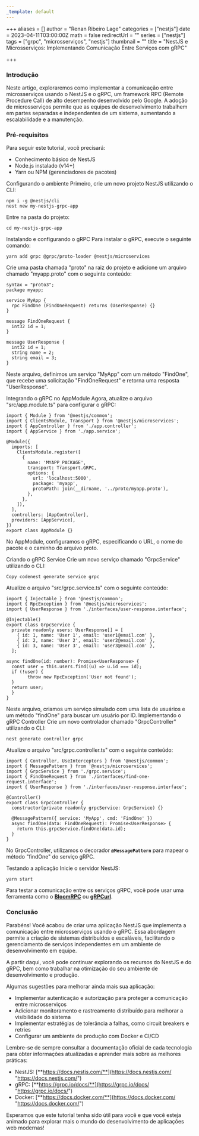 ```yaml
---
_template: default
---
```


+++
aliases = []
author = "Renan Ribeiro Lage"
categories = ["nestjs"]
date = 2023-04-11T03:00:00Z
math = false
redirectUrl = ""
series = ["nestjs"]
tags = ["grpc", "microsserviços", "nestjs"]
thumbnail = ""
title = "NestJS e Microsserviços: Implementando Comunicação Entre Serviços com gRPC"

+++
### Introdução 

Neste artigo, exploraremos como implementar a comunicação entre microsserviços usando o NestJS e o gRPC, um framework RPC (Remote Procedure Call) de alto desempenho desenvolvido pelo Google. A adoção de microsserviços permite que as equipes de desenvolvimento trabalhem em partes separadas e independentes de um sistema, aumentando a escalabilidade e a manutenção.

### Pré-requisitos 

Para seguir este tutorial, você precisará:

* Conhecimento básico de NestJS
* Node.js instalado (v14+)
* Yarn ou NPM (gerenciadores de pacotes)

Configurando o ambiente Primeiro, crie um novo projeto NestJS utilizando o CLI:

    npm i -g @nestjs/cli
    nest new my-nestjs-grpc-app
    

Entre na pasta do projeto:

    cd my-nestjs-grpc-app
    

Instalando e configurando o gRPC Para instalar o gRPC, execute o seguinte comando:

    yarn add grpc @grpc/proto-loader @nestjs/microservices
    

Crie uma pasta chamada "proto" na raiz do projeto e adicione um arquivo chamado "myapp.proto" com o seguinte conteúdo:

    syntax = "proto3";
    package myapp;
    
    service MyApp {
      rpc FindOne (FindOneRequest) returns (UserResponse) {}
    }
    
    message FindOneRequest {
      int32 id = 1;
    }
    
    message UserResponse {
      int32 id = 1;
      string name = 2;
      string email = 3;
    }
    

Neste arquivo, definimos um serviço "MyApp" com um método "FindOne", que recebe uma solicitação "FindOneRequest" e retorna uma resposta "UserResponse".

Integrando o gRPC no AppModule Agora, atualize o arquivo "src/app.module.ts" para configurar o gRPC:

    import { Module } from '@nestjs/common';
    import { ClientsModule, Transport } from '@nestjs/microservices';
    import { AppController } from './app.controller';
    import { AppService } from './app.service';
    
    @Module({
      imports: [
        ClientsModule.register([
          {
            name: 'MYAPP_PACKAGE',
            transport: Transport.GRPC,
            options: {
              url: 'localhost:5000',
              package: 'myapp',
              protoPath: join(__dirname, '../proto/myapp.proto'),
            },
          },
        ]),
      ],
      controllers: [AppController],
      providers: [AppService],
    })
    export class AppModule {}
    

No AppModule, configuramos o gRPC, especificando o URL, o nome do pacote e o caminho do arquivo proto.

Criando o gRPC Service Crie um novo serviço chamado "GrpcService" utilizando o CLI:

    Copy codenest generate service grpc
    

Atualize o arquivo "src/grpc.service.ts" com o seguinte conteúdo:

    import { Injectable } from '@nestjs/common';
    import { RpcException } from '@nestjs/microservices';
    import { UserResponse } from './interfaces/user-response.interface';
    
    @Injectable()
    export class GrpcService {
      private readonly users: UserResponse[] = [
        { id: 1, name: 'User 1', email: 'user1@email.com' },
        { id: 2, name: 'User 2', email: 'user2@email.com' },
      	{ id: 3, name: 'User 3', email: 'user3@email.com' },
      ];
    
    async findOne(id: number): Promise<UserResponse> {
      const user = this.users.find((u) => u.id === id);
      if (!user) {
      		throw new RpcException('User not found');
      }
      return user;
      }
    }

Neste arquivo, criamos um serviço simulado com uma lista de usuários e um método "findOne" para buscar um usuário por ID. Implementando o gRPC Controller Crie um novo controlador chamado "GrpcController" utilizando o CLI:

    nest generate controller grpc

Atualize o arquivo "src/grpc.controller.ts" com o seguinte conteúdo:

    import { Controller, UseInterceptors } from '@nestjs/common';
    import { MessagePattern } from '@nestjs/microservices';
    import { GrpcService } from './grpc.service';
    import { FindOneRequest } from './interfaces/find-one-request.interface';
    import { UserResponse } from './interfaces/user-response.interface';
    
    @Controller()
    export class GrpcController {
      constructor(private readonly grpcService: GrpcService) {}
    
      @MessagePattern({ service: 'MyApp', cmd: 'FindOne' })
      async findOne(data: FindOneRequest): Promise<UserResponse> {
        return this.grpcService.findOne(data.id);
      }
    }

No GrpcController, utilizamos o decorador **`@MessagePattern`** para mapear o método "findOne" do serviço gRPC.

Testando a aplicação Inicie o servidor NestJS:

    yarn start

Para testar a comunicação entre os serviços gRPC, você pode usar uma ferramenta como o [**BloomRPC**](https://github.com/uw-labs/bloomrpc) ou [**gRPCurl**](https://github.com/fullstorydev/grpcurl).

### Conclusão 

Parabéns! Você acabou de criar uma aplicação NestJS que implementa a comunicação entre microsserviços usando o gRPC. Essa abordagem permite a criação de sistemas distribuídos e escaláveis, facilitando o gerenciamento de serviços independentes em um ambiente de desenvolvimento em equipe.

A partir daqui, você pode continuar explorando os recursos do NestJS e do gRPC, bem como trabalhar na otimização do seu ambiente de desenvolvimento e produção.

Algumas sugestões para melhorar ainda mais sua aplicação:

* Implementar autenticação e autorização para proteger a comunicação entre microsserviços
* Adicionar monitoramento e rastreamento distribuído para melhorar a visibilidade do sistema
* Implementar estratégias de tolerância a falhas, como circuit breakers e retries
* Configurar um ambiente de produção com Docker e CI/CD

Lembre-se de sempre consultar a documentação oficial de cada tecnologia para obter informações atualizadas e aprender mais sobre as melhores práticas:

* NestJS: [**https://docs.nestjs.com/**](https://docs.nestjs.com/ "https://docs.nestjs.com/")
* gRPC: [**https://grpc.io/docs/**](https://grpc.io/docs/ "https://grpc.io/docs/")
* Docker: [**https://docs.docker.com/**](https://docs.docker.com/ "https://docs.docker.com/")

Esperamos que este tutorial tenha sido útil para você e que você esteja animado para explorar mais o mundo do desenvolvimento de aplicações web modernas!
